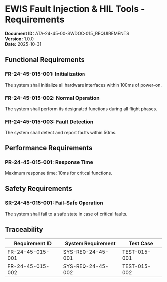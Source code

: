 # EWIS Fault Injection & HIL Tools - Requirements

**Document ID:** ATA-24-45-00-SWDOC-015_REQUIREMENTS  
**Version:** 1.0.0  
**Date:** 2025-10-31

## Functional Requirements

### FR-24-45-015-001: Initialization
The system shall initialize all hardware interfaces within 100ms of power-on.

### FR-24-45-015-002: Normal Operation
The system shall perform its designated functions during all flight phases.

### FR-24-45-015-003: Fault Detection
The system shall detect and report faults within 50ms.

## Performance Requirements

### PR-24-45-015-001: Response Time
Maximum response time: 10ms for critical functions.

## Safety Requirements

### SR-24-45-015-001: Fail-Safe Operation
The system shall fail to a safe state in case of critical faults.

## Traceability

| Requirement ID | System Requirement | Test Case |
|----------------|-------------------|-----------|
| FR-24-45-015-001 | SYS-REQ-24-45-001 | TEST-015-001 |
| FR-24-45-015-002 | SYS-REQ-24-45-002 | TEST-015-002 |
